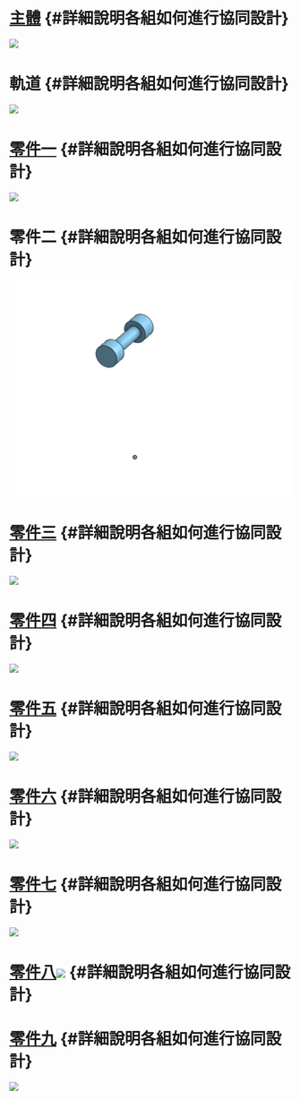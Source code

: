# [主體](https://cad.onshape.com/documents/fd2e1da5dfaac95517ebe51a/w/8b127e008c97ae8c602e9d9a/e/0c3ae28f4ab9c66e72788354) {#詳細說明各組如何進行協同設計}

![](/assets/chrome_2018-04-22_18-11-52.png)

# 軌道 {#詳細說明各組如何進行協同設計}

![](/assets/chrome_2018-04-22_18-10-53.png)

# [零件一](https://cad.onshape.com/documents/fd2e1da5dfaac95517ebe51a/w/8b127e008c97ae8c602e9d9a/e/0c3ae28f4ab9c66e72788354) {#詳細說明各組如何進行協同設計}

![](/assets/chrome_2018-04-22_18-12-09.png)

# 零件二 {#詳細說明各組如何進行協同設計}

![](/assets/零件二.jpg)

# [零件三](https://cad.onshape.com/documents/fd2e1da5dfaac95517ebe51a/w/8b127e008c97ae8c602e9d9a/e/0c3ae28f4ab9c66e72788354) {#詳細說明各組如何進行協同設計}

![](/assets/chrome_2018-04-22_18-12-19.png)

# [零件四](https://cad.onshape.com/documents/fd2e1da5dfaac95517ebe51a/w/8b127e008c97ae8c602e9d9a/e/0c3ae28f4ab9c66e72788354) {#詳細說明各組如何進行協同設計}

![](/assets/chrome_2018-04-22_18-12-43.png)

# [零件五](https://cad.onshape.com/documents/fd2e1da5dfaac95517ebe51a/w/8b127e008c97ae8c602e9d9a/e/0c3ae28f4ab9c66e72788354) {#詳細說明各組如何進行協同設計}

![](/assets/chrome_2018-04-22_18-12-55.png)

# [零件六](https://cad.onshape.com/documents/fd2e1da5dfaac95517ebe51a/w/8b127e008c97ae8c602e9d9a/e/0c3ae28f4ab9c66e72788354) {#詳細說明各組如何進行協同設計}

![](/assets/chrome_2018-04-22_18-13-06.png)

# [零件七](https://cad.onshape.com/documents/fd2e1da5dfaac95517ebe51a/w/8b127e008c97ae8c602e9d9a/e/0c3ae28f4ab9c66e72788354) {#詳細說明各組如何進行協同設計}

![](/assets/chrome_2018-04-22_18-13-23.png)

# [零件八![](/assets/chrome_2018-04-22_18-13-32.png)](https://cad.onshape.com/documents/fd2e1da5dfaac95517ebe51a/w/8b127e008c97ae8c602e9d9a/e/0c3ae28f4ab9c66e72788354) {#詳細說明各組如何進行協同設計}

# [零件九](https://cad.onshape.com/documents/fd2e1da5dfaac95517ebe51a/w/8b127e008c97ae8c602e9d9a/e/0c3ae28f4ab9c66e72788354) {#詳細說明各組如何進行協同設計}

![](/assets/chrome_2018-04-22_18-13-43.png)

### 

### 



